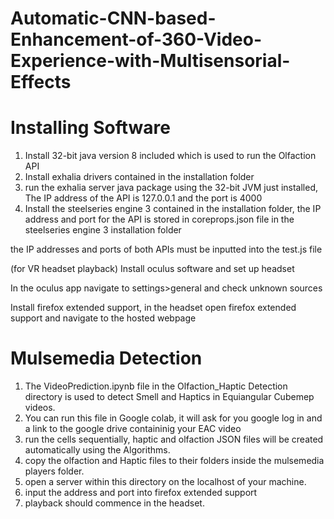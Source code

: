 # Automatic-CNN-based-Enhancement-of-360-Video-Experience-with-Multisensorial-Effects

# Installing Software 

1. Install 32-bit java version 8 included which is used to run the Olfaction API
2. Install exhalia drivers contained in the installation folder  
3. run the exhalia server java package using the 32-bit JVM just installed, The IP address of the 
API is 127.0.0.1 and the port is 4000
4. Install the steelseries engine 3 contained in the installation folder, the IP address and port 
for the API is stored in coreprops.json file in the steelseries engine 3 installation folder

the IP addresses and ports of both APIs must be inputted into the test.js file


(for VR headset playback)
Install oculus software and set up headset

In the oculus app navigate to settings>general and check unknown sources

Install firefox extended support, in the headset open firefox extended support and navigate to the hosted webpage

# Mulsemedia Detection

1.  The VideoPrediction.ipynb file in the Olfaction_Haptic Detection directory is used to detect Smell and Haptics in Equiangular Cubemep videos.
2.  You can run this file in Google colab, it will ask for you google log in and a link to the google drive containinig your EAC video
3.  run the cells sequentially, haptic and olfaction JSON files will be created automatically using the Algorithms.
4.  copy the olfaction and Haptic files to their folders inside the mulsemedia players folder.
5.  open a server within this directory on the localhost of your machine.
6.  input the address and port into firefox extended support
7.  playback should commence in the headset.

